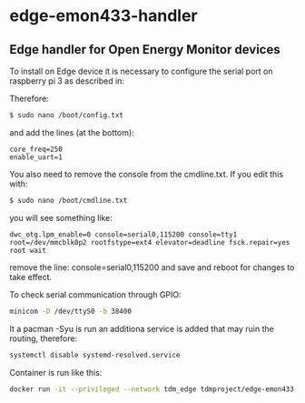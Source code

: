 # edge-emon433-handler

## Edge handler for Open Energy Monitor devices

To install on Edge device it is necessary to configure the serial port on raspberry pi 3 as described in:

Therefore:
```bash
$ sudo nano /boot/config.txt
```
and add the lines (at the bottom):

```
core_freq=250
enable_uart=1
```

You also need to remove the console from the cmdline.txt. If you edit this with:

```bash
$ sudo nano /boot/cmdline.txt
```

you will see something like:

```
dwc_otg.lpm_enable=0 console=serial0,115200 console=tty1 root=/dev/mmcblk0p2 rootfstype=ext4 elevator=deadline fsck.repair=yes root wait
```

remove the line: console=serial0,115200 and save and reboot for changes to take effect.

To check serial communication through GPIO:

```bash
minicom -D /dev/ttyS0 -b 38400
```

It a pacman -Syu is run an additiona service is added that may ruin the routing, therefore:

```bash
systemctl disable systemd-resolved.service
```

Container is run like this:

```bash
docker run -it --privileged --network tdm_edge tdmproject/edge-emon433-handler
```

